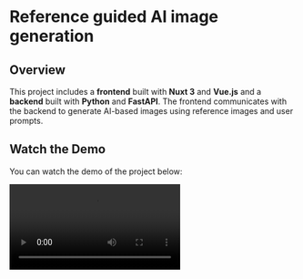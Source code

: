 # Reference guided AI image generation

## Overview

This project includes a **frontend** built with **Nuxt 3** and **Vue.js** and a **backend** built with **Python** and **FastAPI**. The frontend communicates with the backend to generate AI-based images using reference images and user prompts.


## Watch the Demo

You can watch the demo of the project below:

<video src="https://github.com/rayytsn9/ROBOTT/assets/79029536/62f541aa-aa8c-43f5-9ead-4b7a2e0d7c2a" width="300" />

## Requirements

### Frontend (Nuxt 3 / Vue.js)

1. **Install dependencies**:
    ```bash
    cd frontend
    npm install
    ```

2. **Run the development server**:
    ```bash
    npm run dev
    ```

    - The frontend will be available at `http://localhost:3000`.

### Backend (Python / FastAPI)

1. **Create and activate a virtual environment** (if you haven't already):
    ```bash
    python3 -m venv venv
    source venv/bin/activate  # On Windows, use `venv\Scripts\activate`
    ```

2. **Install the required Python dependencies**:
    ```bash
    cd backend
    pip install -r requirements.txt
    ```

3. **Run the backend server**:
    ```bash
    python3 main.py
    ```

    - The backend will be available at `http://127.0.0.1:8012`.

## Usage

- The frontend will allow users to upload reference images and input text prompts.
- Once the user submits the form, the frontend sends the data to the backend.
- The backend processes the reference image and prompt, combining them to create a high-quality image generation prompt.
- The backend then returns the prompt to client.

## Folder Structure

